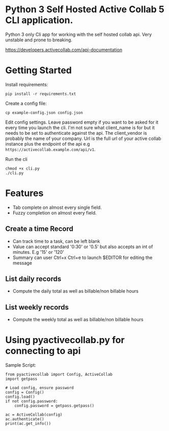 # Python 3 Self Hosted Active Collab 5 CLI application.

Python 3 only Cli app for working with the self hosted collab api. Very
unstable and prone to breaking.

https://developers.activecollab.com/api-documentation

# Getting Started

Install requirements:

```
pip install -r requirements.txt 
```

Create a config file:

```
cp example-config.json config.json
```

Edit config settings. Leave password empty if you want to be asked for it every
time you launch the cli. I'm not sure what client_name is for but it needs to
be set to authenticate against the api. The client_vendor is probably the name
of your company. Url is the full url of your active collab instance plus the
endpoint of the api e.g `https://activecollab.example.com/api/v1`.

Run the cli

```
chmod +x cli.py
./cli.py
```

# Features

- Tab complete on almost every single field.
- Fuzzy completion on almost every field.

## Create a time Record

- Can track time to a task, can be left blank
- Value can accept standard '0:30' or '0.5' but also accepts an int of minutes.
  E.g '15' or '120'
- Summary can user Ctrl+x Ctrl+e to launch $EDITOR for editing the message

## List daily records
 
- Compute the daily total as well as billable/non billable hours

## List weekly records
 
- Compute the weekly total as well as billable/non billable hours

# Using pyactivecollab.py for connecting to api

Sample Script:

```
from pyactivecollab import Config, ActiveCollab
import getpass

# Load config, ensure password
config = Config()
config.load()
if not config.password:
    config.password = getpass.getpass()

ac = ActiveCollab(config)
ac.authenticate()
print(ac.get_info())
```

